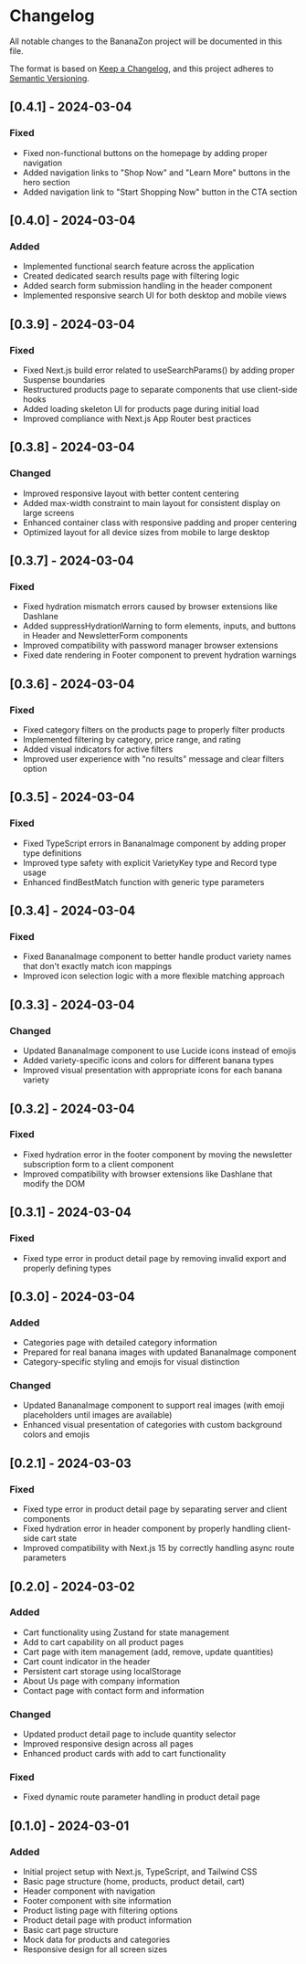 # Changelog

All notable changes to the BananaZon project will be documented in this file.

The format is based on [Keep a Changelog](https://keepachangelog.com/en/1.0.0/),
and this project adheres to [Semantic Versioning](https://semver.org/spec/v2.0.0.html).

## [0.4.1] - 2024-03-04

### Fixed
- Fixed non-functional buttons on the homepage by adding proper navigation
- Added navigation links to "Shop Now" and "Learn More" buttons in the hero section
- Added navigation link to "Start Shopping Now" button in the CTA section

## [0.4.0] - 2024-03-04

### Added
- Implemented functional search feature across the application
- Created dedicated search results page with filtering logic
- Added search form submission handling in the header component
- Implemented responsive search UI for both desktop and mobile views

## [0.3.9] - 2024-03-04

### Fixed
- Fixed Next.js build error related to useSearchParams() by adding proper Suspense boundaries
- Restructured products page to separate components that use client-side hooks
- Added loading skeleton UI for products page during initial load
- Improved compliance with Next.js App Router best practices

## [0.3.8] - 2024-03-04

### Changed
- Improved responsive layout with better content centering
- Added max-width constraint to main layout for consistent display on large screens
- Enhanced container class with responsive padding and proper centering
- Optimized layout for all device sizes from mobile to large desktop

## [0.3.7] - 2024-03-04

### Fixed
- Fixed hydration mismatch errors caused by browser extensions like Dashlane
- Added suppressHydrationWarning to form elements, inputs, and buttons in Header and NewsletterForm components
- Improved compatibility with password manager browser extensions
- Fixed date rendering in Footer component to prevent hydration warnings

## [0.3.6] - 2024-03-04

### Fixed
- Fixed category filters on the products page to properly filter products
- Implemented filtering by category, price range, and rating
- Added visual indicators for active filters
- Improved user experience with "no results" message and clear filters option

## [0.3.5] - 2024-03-04

### Fixed
- Fixed TypeScript errors in BananaImage component by adding proper type definitions
- Improved type safety with explicit VarietyKey type and Record type usage
- Enhanced findBestMatch function with generic type parameters

## [0.3.4] - 2024-03-04

### Fixed
- Fixed BananaImage component to better handle product variety names that don't exactly match icon mappings
- Improved icon selection logic with a more flexible matching approach

## [0.3.3] - 2024-03-04

### Changed
- Updated BananaImage component to use Lucide icons instead of emojis
- Added variety-specific icons and colors for different banana types
- Improved visual presentation with appropriate icons for each banana variety

## [0.3.2] - 2024-03-04

### Fixed
- Fixed hydration error in the footer component by moving the newsletter subscription form to a client component
- Improved compatibility with browser extensions like Dashlane that modify the DOM

## [0.3.1] - 2024-03-04

### Fixed
- Fixed type error in product detail page by removing invalid export and properly defining types

## [0.3.0] - 2024-03-04

### Added
- Categories page with detailed category information
- Prepared for real banana images with updated BananaImage component
- Category-specific styling and emojis for visual distinction

### Changed
- Updated BananaImage component to support real images (with emoji placeholders until images are available)
- Enhanced visual presentation of categories with custom background colors and emojis

## [0.2.1] - 2024-03-03

### Fixed
- Fixed type error in product detail page by separating server and client components
- Fixed hydration error in header component by properly handling client-side cart state
- Improved compatibility with Next.js 15 by correctly handling async route parameters

## [0.2.0] - 2024-03-02

### Added
- Cart functionality using Zustand for state management
- Add to cart capability on all product pages
- Cart page with item management (add, remove, update quantities)
- Cart count indicator in the header
- Persistent cart storage using localStorage
- About Us page with company information
- Contact page with contact form and information

### Changed
- Updated product detail page to include quantity selector
- Improved responsive design across all pages
- Enhanced product cards with add to cart functionality

### Fixed
- Fixed dynamic route parameter handling in product detail page

## [0.1.0] - 2024-03-01

### Added
- Initial project setup with Next.js, TypeScript, and Tailwind CSS
- Basic page structure (home, products, product detail, cart)
- Header component with navigation
- Footer component with site information
- Product listing page with filtering options
- Product detail page with product information
- Basic cart page structure
- Mock data for products and categories
- Responsive design for all screen sizes 